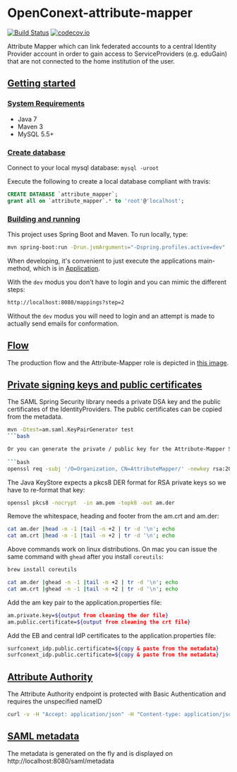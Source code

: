 # OpenConext-attribute-mapper

[![Build Status](https://travis-ci.org/OpenConext/OpenConext-attribute-mapper.svg)](https://travis-ci.org/OpenConext/OpenConext-attribute-mapper)
[![codecov.io](https://codecov.io/github/OpenConext/OpenConext-attribute-mapper/coverage.svg)](https://codecov.io/github/OpenConext/OpenConext-attribute-mapper)

Attribute Mapper which can link federated accounts to a central Identity Provider account in order to gain access to ServiceProviders (e.g. eduGain) that are
not connected to the home institution of the user.

## [Getting started](#getting-started)

### [System Requirements](#system-requirements)

- Java 7
- Maven 3
- MySQL 5.5+

### [Create database](#create-database)

Connect to your local mysql database: `mysql -uroot`

Execute the following to create a local database compliant with travis:

```sql
CREATE DATABASE `attribute_mapper`;
grant all on `attribute_mapper`.* to 'root'@'localhost';
```

### [Building and running](#building-and-running)

This project uses Spring Boot and Maven. To run locally, type:

```bash
mvn spring-boot:run -Drun.jvmArguments="-Dspring.profiles.active=dev"
```

When developing, it's convenient to just execute the applications main-method, which is in [Application](src/main/java/am/Application.java).

With the `dev` modus you don't have to login and you can mimic the different steps:

```bash
http://localhost:8080/mappings?step=2
```

Without the `dev` modus you will need to login and an attempt is made to actually send emails for conformation.

## [Flow](#flow)

The production flow and the Attribute-Mapper role is depicted in [this image](src/main/resources/static/images/attribute-mapper.001.jpeg).

## [Private signing keys and public certificates](#signing-keys)

The SAML Spring Security library needs a private DSA key and the public certificates of the IdentityProviders. The public certificates can be copied
from the metadata.

```bash
mvn -Dtest=am.saml.KeyPairGenerator test
```bash

Or you can generate the private / public key for the Attribute-Mapper SP with openssl:
 
```bash
openssl req -subj '/O=Organization, CN=AttributeMapper/' -newkey rsa:2048 -new -x509 -days 3652 -nodes -out oidc.crt -keyout am.pem
```

The Java KeyStore expects a pkcs8 DER format for RSA private keys so we have to re-format that key:

```bash
openssl pkcs8 -nocrypt  -in am.pem -topk8 -out am.der
```
 
Remove the whitespace, heading and footer from the am.crt and am.der:

```bash
cat am.der |head -n -1 |tail -n +2 | tr -d '\n'; echo
cat am.crt |head -n -1 |tail -n +2 | tr -d '\n'; echo
```

Above commands work on linux distributions. On mac you can issue the same command with `ghead` after you install `coreutils`:

```bash
brew install coreutils

cat am.der |ghead -n -1 |tail -n +2 | tr -d '\n'; echo
cat am.crt |ghead -n -1 |tail -n +2 | tr -d '\n'; echo
```

Add the am key pair to the application.properties file:

```bash
am.private.key=${output from cleaning the der file}
am.public.certificate=${output from cleaning the crt file}
```

Add the EB and central IdP certificates to the application.properties file:

```bash
surfconext_idp.public.certificate=${copy & paste from the metadata}
surfconext_idp.public.certificate=${copy & paste from the metadata}
```

## [Attribute Authority](#attribute-authority)

The Attribute Authority endpoint is protected with Basic Authentication and requires the unspecified nameID

```bash
curl -v -H "Accept: application/json" -H "Content-type: application/json" --user am_aa_client:secret http://localhost:8080/api/user/urn:collab:person:idin.nl:confirmed
```

## [SAML metadata](#saml-metadata)

The metadata is generated on the fly and is displayed on http://localhost:8080/saml/metadata




